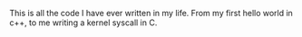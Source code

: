 This is all the code I have ever written in my life. From my first hello world in c++, to me writing a kernel syscall
in C.
